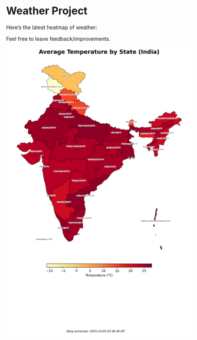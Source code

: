 # Weather Project

Here’s the latest heatmap of weather:

Feel free to leave feedback/improvements.

![India Heatmap](docs/assets/india_heatmap.png?v=E19904)
